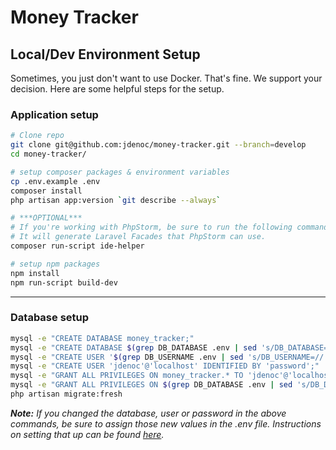# Money Tracker
## Local/Dev Environment Setup

Sometimes, you just don't want to use Docker. That's fine. We support your decision. Here are some helpful steps for the setup.

### Application setup
```bash
# Clone repo
git clone git@github.com:jdenoc/money-tracker.git --branch=develop
cd money-tracker/

# setup composer packages & environment variables
cp .env.example .env
composer install
php artisan app:version `git describe --always`

# ***OPTIONAL***
# If you're working with PhpStorm, be sure to run the following command.
# It will generate Laravel Facades that PhpStorm can use.
composer run-script ide-helper

# setup npm packages
npm install
npm run-script build-dev
```

***

### Database setup
```bash
mysql -e "CREATE DATABASE money_tracker;"
mysql -e "CREATE DATABASE $(grep DB_DATABASE .env | sed 's/DB_DATABASE=//');"
mysql -e "CREATE USER '$(grep DB_USERNAME .env | sed 's/DB_USERNAME=//')'@'localhost' IDENTIFIED BY '$(grep DB_PASSWORD .env | sed 's/DB_PASSWORD=//')';"
mysql -e "CREATE USER 'jdenoc'@'localhost' IDENTIFIED BY 'password';"
mysql -e "GRANT ALL PRIVILEGES ON money_tracker.* TO 'jdenoc'@'localhost';"
mysql -e "GRANT ALL PRIVILEGES ON $(grep DB_DATABASE .env | sed 's/DB_DATABASE=//').* TO '$(grep DB_USERNAME .env | sed 's/DB_USERNAME=//')'@'localhost';"
php artisan migrate:fresh
```
_**Note:** If you changed the database, user or password in the above commands, be sure to assign those new values in the .env file.
Instructions on setting that up can be found [here](SETUP-ENV.md)._
